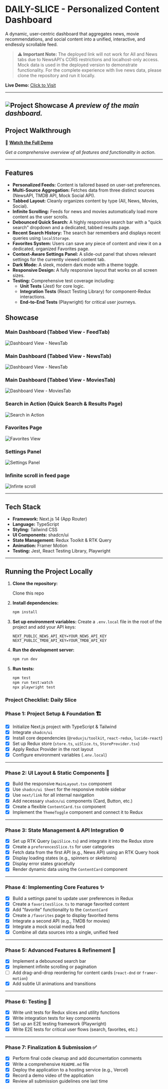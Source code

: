 # DAILY-SLICE - Personalized Content Dashboard

A dynamic, user-centric dashboard that aggregates news, movie recommendations, and social content into a unified, interactive, and endlessly scrollable feed.

> **⚠️ Important Note:** The deployed link will not work for All and News tabs due to NewsAPI's CORS restrictions and localhost-only access. Mock data is used in the deployed version to demonstrate functionality. For the complete experience with live news data, please clone the repository and run it locally.

**Live Demo:** [Click to Visit](https://daily-slice-omega.vercel.app/)

---

![Project Showcase](./screenshots/showcase.png)
*A preview of the main dashboard.*
---

## Project Walkthrough

🎥 **[Watch the Full Demo](https://youtu.be/lIhtgrYw6pw)**

*Get a comprehensive overview of all features and functionality in action.*

---

## Features

- **Personalized Feeds:** Content is tailored based on user-set preferences.
- **Multi-Source Aggregation:** Fetches data from three distinct sources (NewsAPI, TMDB API, Mock Social API).
- **Tabbed Layout:** Cleanly organizes content by type (All, News, Movies, Social).
- **Infinite Scrolling:** Feeds for news and movies automatically load more content as the user scrolls.
- **Debounced Quick Search:** A highly responsive search bar with a "quick search" dropdown and a dedicated, tabbed results page.
- **Recent Search History:** The search bar remembers and displays recent queries using `localStorage`.
- **Favorites System:** Users can save any piece of content and view it on a dedicated, organized Favorites page.
- **Context-Aware Settings Panel:** A slide-out panel that shows relevant settings for the currently viewed content tab.
- **Dark Mode:** A sleek, modern dark mode with a theme toggle.
- **Responsive Design:** A fully responsive layout that works on all screen sizes.
- **Testing:** Comprehensive test coverage including:
    - **Unit Tests** (Jest) for core logic.
    - **Integration Tests** (React Testing Library) for component-Redux interactions.
    - **End-to-End Tests** (Playwright) for critical user journeys.

## Showcase

### Main Dashboard (Tabbed View - FeedTab)
![Dashboard View - NewsTab](./screenshots/feedTab.png)
### Main Dashboard (Tabbed View - NewsTab)
![Dashboard View - NewsTab](./screenshots/newsTab.png)
### Main Dashboard (Tabbed View - MoviesTab)
![Dashboard View - MoviesTab](./screenshots/movieTab.png)

### Search in Action (Quick Search & Results Page)
![Search in Action](./screenshots/search.gif)

### Favorites Page
![Favorites View](./screenshots/favorites.png)

### Settings Panel
![Settings Panel](./screenshots/settingsPanel.png)


### Infinite scroll in feed page
![Infinte scroll](./screenshots/infinite.gif)

---

## Tech Stack

- **Framework:** Next.js 14 (App Router)
- **Language:** TypeScript
- **Styling:** Tailwind CSS
- **UI Components:** shadcn/ui
- **State Management:** Redux Toolkit & RTK Query
- **Animation:** Framer Motion
- **Testing:** Jest, React Testing Library, Playwright

---



## Running the Project Locally

1.  **Clone the repository:**
    <br>

    Clone this repo

2.  **Install dependencies:**
    ```bash
    npm install
    ```
3.  **Set up environment variables:**
    Create a `.env.local` file in the root of the project and add your API keys:
    ```
    NEXT_PUBLIC_NEWS_API_KEY=YOUR_NEWS_API_KEY
    NEXT_PUBLIC_TMDB_API_KEY=YOUR_TMDB_API_KEY
    ```
4.  **Run the development server:**
    ```bash
    npm run dev
    ```
5.  **Run tests:**
    ```bash
    npm test
    npm run test:watch
    npx playwright test
    ```












### **Project Checklist: Daily Slice**

### **Phase 1: Project Setup & Foundation 🏗️**

- [x]  Initialize Next.js project with TypeScript & Tailwind
- [x]  Integrate `shadcn/ui`
- [x]  Install core dependencies (`@reduxjs/toolkit`, `react-redux`, `lucide-react`)
- [x]  Set up Redux store (`store.ts`, `uiSlice.ts`, `StoreProvider.tsx`)
- [x]  Apply Redux Provider in the root layout
- [x]  Configure environment variables (`.env.local`)

---

### **Phase 2: UI Layout & Static Components 🎨**

- [x]  Build the responsive `MainLayout.tsx` component
- [x]  Use `shadcn/ui Sheet` for the responsive mobile sidebar
- [x]  Use `next/link` for all internal navigation
- [x]  Add necessary `shadcn/ui` components (Card, Button, etc.)
- [x]  Create a flexible `ContentCard.tsx` component
- [x]  Implement the `ThemeToggle` component and connect it to Redux

---

### **Phase 3: State Management & API Integration ⚙️**

- [x]  Set up RTK Query (`apiSlice.ts`) and integrate it into the Redux store
- [x]  Create a `preferencesSlice.ts` for user categories
- [x]  Fetch data from the first API (e.g., News API) using an RTK Query hook
- [x]  Display loading states (e.g., spinners or skeletons)
- [x]  Display error states gracefully
- [x]  Render dynamic data using the `ContentCard` component

---

### **Phase 4: Implementing Core Features ✨**

- [x]  Build a settings panel to update user preferences in Redux
- [x]  Create a `favoritesSlice.ts` to manage favorited content
- [x]  Add "favorite" functionality to the `ContentCard`
- [x]  Create a `/favorites` page to display favorited items
- [x]  Integrate a second API (e.g., TMDB for movies)
- [x]  Integrate a mock social media feed
- [x]  Combine all data sources into a single, unified feed

---

### **Phase 5: Advanced Features & Refinement 🚀**

- [x]  Implement a debounced search bar
- [x]  Implement infinite scrolling or pagination
- [ ] Add drag-and-drop reordering for content cards (`react-dnd` or `framer-motion`)
- [x]  Add subtle UI animations and transitions

---

### **Phase 6: Testing 🧪**

- [x]  Write unit tests for Redux slices and utility functions
- [x]  Write integration tests for key components
- [x]  Set up an E2E testing framework (Playwright)
- [x]  Write E2E tests for critical user flows (search, favorites, etc.)

---

### **Phase 7: Finalization & Submission ✅**

- [x]  Perform final code cleanup and add documentation comments
- [x]  Write a comprehensive `README.md` file
- [x]  Deploy the application to a hosting service (e.g., Vercel)
- [x]  Record a demo video of the application
- [x]  Review all submission guidelines one last time

